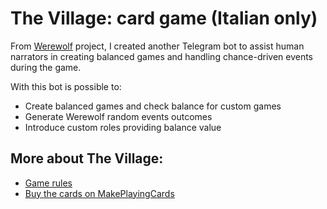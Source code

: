 # The Village: card game (Italian only)

From [Werewolf](https://github.com/GreyWolfDev/Werewolf) project, I created another Telegram bot to assist human narrators in creating balanced games and handling chance-driven events during the game.

With this bot is possible to:
- Create balanced games and check balance for custom games
- Generate Werewolf random events outcomes
- Introduce custom roles providing balance value

## More about The Village:
- [Game rules](https://telegra.ph/The-Village-regolamento-12-13)  
- [Buy the cards on MakePlayingCards](https://www.makeplayingcards.com/sell/marketplace/the-village.html)